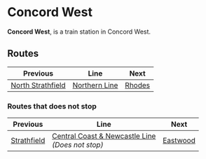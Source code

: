 # Concord West

**Concord West**, is a train station in Concord West.

## Routes

| Previous | Line | Next |
| ---------- | ---------- | ---------- |
| [North Strathfield](northstrathfield) | [Northern Line](t9) | [Rhodes](rhodes) |

### Routes that does not stop

| Previous | Line | Next |
| ---------- | ---------- | ---------- |
| [Strathfield](strathfield) | [Central Coast & Newcastle Line](ccn)<br><i style="text-align: center;">(Does not stop)</i> | [Eastwood](eastwood) |
